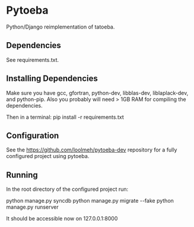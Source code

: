 Pytoeba
=======

Python/Django reimplementation of tatoeba.

Dependencies
------------

See requirements.txt.

Installing Dependencies
----------

Make sure you have gcc, gfortran, python-dev, libblas-dev, liblaplack-dev,
and python-pip. Also you probably will need > 1GB RAM for compiling the
dependencies.

Then in a terminal:
  pip install -r requirements.txt

Configuration
--------------

See the https://github.com/loolmeh/pytoeba-dev repository for a fully
configured project using pytoeba.

Running
-------

In the root directory of the configured project run:

python manage.py syncdb
python manage.py migrate --fake
python manage.py runserver

It should be accessible now on 127.0.0.1:8000
